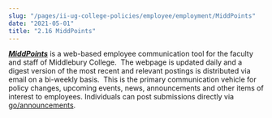 ```yaml
---
slug: "/pages/ii-ug-college-policies/employee/employment/MiddPoints"
date: "2021-05-01"
title: "2.16 MiddPoints"
---
```


_**[MiddPoints](http://www.middlebury.edu/middlebury_google_custom_search/go/middpoints)**_ is a web-based employee communication tool for the faculty and staff of Middlebury College.  The webpage is updated daily and a digest version of the most recent and relevant postings is distributed via email on a bi-weekly basis.  This is the primary communication vehicle for policy changes, upcoming events, news, announcements and other items of interest to employees. Individuals can post submissions directly via [go/announcements](http://blogs.middlebury.edu/announcements/).